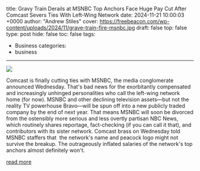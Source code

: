 title: Gravy Train Derails at MSNBC Top Anchors Face Huge Pay Cut After Comcast Severs Ties With Left-Wing Network
date: 2024-11-21 10:00:03 +0000
author: "Andrew Stiles"
cover: https://freebeacon.com/wp-content/uploads/2024/11/grave-train-fire-msnbc.jpg
draft: false
top: false
type: post
hide: false
toc: false
tags:
  - Business
categories:
  - business
---

![](https://freebeacon.com/wp-content/uploads/2024/11/grave-train-fire-msnbc.jpg)

Comcast is finally cutting ties with MSNBC, the media conglomerate announced Wednesday. That's bad news for the exorbitantly compensated and increasingly unhinged personalities who call the left-wing network home (for now). MSNBC and other declining television assets—but not the reality TV powerhouse Bravo—will be spun off into a new publicly traded company by the end of next year. That means MSNBC will soon be divorced from the ostensibly more serious and less overtly partisan NBC News, which routinely shares reportage, fact-checking (if you can call it that), and contributors with its sister network. Comcast brass on Wednesday told MSNBC staffers that  the network's name and peacock logo might not survive the breakup. The outrageously inflated salaries of the network's top anchors almost definitely won't.

[read more](https://freebeacon.com/author/stiles/media/gravy-train-derails-at-msnbc/)
